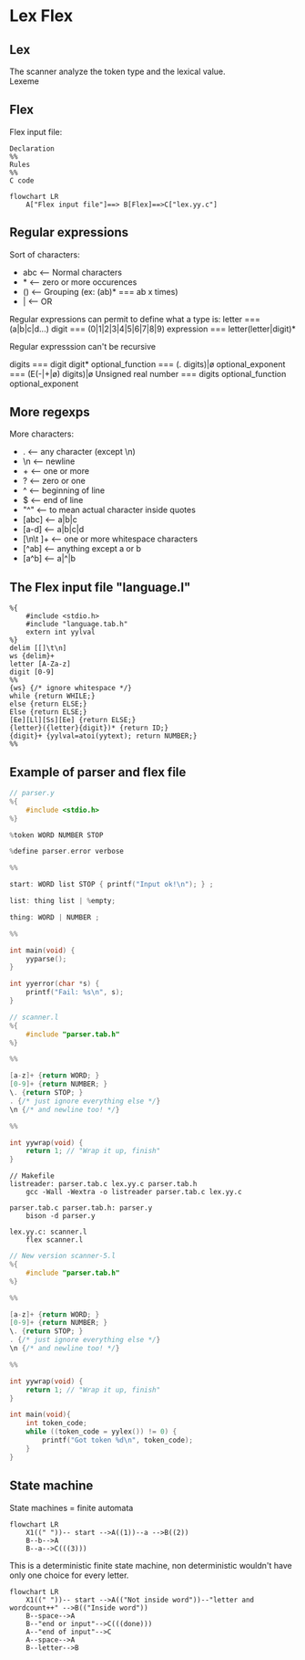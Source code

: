 # Lex Flex

## Lex

The scanner analyze the token type and the lexical value.  
Lexeme

## Flex

Flex input file:

```
Declaration
%%
Rules
%%
C code
```

```mermaid
flowchart LR
    A["Flex input file"]==> B[Flex]==>C["lex.yy.c"]
```

## Regular expressions

Sort of characters:

-   abc <-- Normal characters
-   \* <-- zero or more occurences
-   () <-- Grouping (ex: (ab)\* === ab x times)
-   | <-- OR

Regular expressions can permit to define what a type is:
letter === (a|b|c|d...)
digit === (0|1|2|3|4|5|6|7|8|9)
expression === letter(letter|digit)\*

Regular expresssion can't be recursive

digits === digit digit\*
optional_function === (\. digits)|ø
optional_exponent === (E(-|+|ø) digits)|ø
Unsigned real number === digits optional_function optional_exponent

## More regexps

More characters:

-   \. <-- any character (except \n)
-   \n <-- newline
-   \+ <-- one or more
-   \? <-- zero or one
-   ^ <-- beginning of line
-   $ <-- end of line
-   "^" <-- to mean actual character inside quotes
-   [abc] <-- a|b|c
-   [a-d] <-- a|b|c|d
-   [\n\t ]+ <-- one or more whitespace characters
-   [^ab] <-- anything except a or b
-   [a^b] <-- a|^|b

## The Flex input file "language.l"

```
%{
    #include <stdio.h>
    #include "language.tab.h"
    extern int yylval
%}
delim [[]\t\n]
ws {delim}+
letter [A-Za-z]
digit [0-9]
%%
{ws} {/* ignore whitespace */}
while {return WHILE;}
else {return ELSE;}
Else {return ELSE;}
[Ee][Ll][Ss][Ee] {return ELSE;}
{letter}({letter}{digit})* {return ID;}
{digit}+ {yylval=atoi(yytext); return NUMBER;}
%%

```

## Example of parser and flex file

```C
// parser.y
%{
    #include <stdio.h>
%}

%token WORD NUMBER STOP

%define parser.error verbose

%%

start: WORD list STOP { printf("Input ok!\n"); } ;

list: thing list | %empty;

thing: WORD | NUMBER ;

%%

int main(void) {
    yyparse();
}

int yyerror(char *s) {
    printf("Fail: %s\n", s);
}
```

```C
// scanner.l
%{
    #include "parser.tab.h"
%}

%%

[a-z]+ {return WORD; }
[0-9]+ {return NUMBER; }
\. {return STOP; }
. {/* just ignore everything else */}
\n {/* and newline too! */}

%%

int yywrap(void) {
    return 1; // "Wrap it up, finish"
}
```

```make
// Makefile
listreader: parser.tab.c lex.yy.c parser.tab.h
    gcc -Wall -Wextra -o listreader parser.tab.c lex.yy.c

parser.tab.c parser.tab.h: parser.y
    bison -d parser.y

lex.yy.c: scanner.l
    flex scanner.l
```

```C
// New version scanner-5.l
%{
    #include "parser.tab.h"
%}

%%

[a-z]+ {return WORD; }
[0-9]+ {return NUMBER; }
\. {return STOP; }
. {/* just ignore everything else */}
\n {/* and newline too! */}

%%

int yywrap(void) {
    return 1; // "Wrap it up, finish"
}

int main(void){
    int token_code;
    while ((token_code = yylex()) != 0) {
        printf("Got token %d\n", token_code);
    }
}
```

## State machine

State machines = finite automata

```mermaid
flowchart LR
    X1((" "))-- start -->A((1))--a -->B((2))
    B--b-->A
    B--a-->C(((3)))
```

This is a deterministic finite state machine, non deterministic wouldn't have only one choice for every letter.

```mermaid
flowchart LR
    X1((" "))-- start -->A(("Not inside word"))--"letter and wordcount++" -->B(("Inside word"))
    B--space-->A
    B--"end or input"-->C(((done)))
    A--"end of input"-->C
    A--space-->A
    B--letter-->B
```


